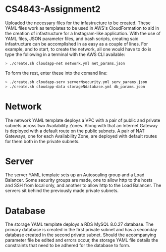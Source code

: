 # CS4843-Assignment2

Uploaded the necessary files for the infastructure to be created. These YAML files work as templates to be used in AWS's CloudFormation to aid in the creation of infastructure for a Instagram-like application. With the use of YAML files, JSON parameter files, and bash scripts, creating said infastructure can be accomplished in as easy as a couple of lines. For example, and to start, to create the network, all one would have to do is type the following in a terminal with the AWS CLI available:

```sh
> ./create.sh cloudapp-net network.yml net_params.json
```

To form the rest, enter these into the comand line:

```sh
> ./create.sh cloudapp-serv serverNsecurity.yml serv_params.json
> ./create.sh cloudapp-data storageNdatabase.yml db_params.json
```

# Network

The network YAML template deploys a VPC with a pair of public and private subnets across two Availability Zones. Along with that an Internet Gateway is deployed with a default route on the public subnets. A pair of NAT Gateways, one for each Availability Zone, are deployed with default routes for them both in the private subnets.

# Server

The server YAML template sets up an Autoscaling group and a Load Balancer. Some security groups are made, one to allow http to the hosts and SSH from local only, and another to allow http to the Load Balancer. The servers sit behind the previously made private subnets.

# Database

The storage YAML template deploys a RDS MySQL 8.0.27 database. The primary database is created in the first private subnet and has a seconday database created in the second private subnet. Should the accompanying parameter file be edited and errors occur, the storage YAML file details the constraints that need to be adhered for the database to form.
